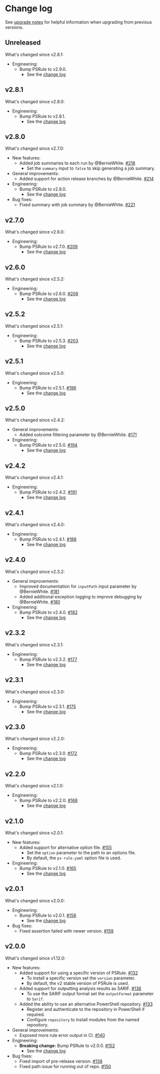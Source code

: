 # Change log

See [upgrade notes][upgrade-notes] for helpful information when upgrading from previous versions.

[upgrade-notes]: upgrade-notes.md

## Unreleased

What's changed since v2.8.1:

- Engineering:
  - Bump PSRule to v2.9.0.
    - See the [change log](https://microsoft.github.io/PSRule/v2/CHANGELOG-v2/#v290)

## v2.8.1

What's changed since v2.8.0:

- Engineering:
  - Bump PSRule to v2.8.1.
    - See the [change log](https://microsoft.github.io/PSRule/v2/CHANGELOG-v2/#v281)

## v2.8.0

What's changed since v2.7.0:

- New features:
  - Added job summaries to each run by @BernieWhite.
    [#218](https://github.com/microsoft/ps-rule/issues/218)
    - Set the `summary` input to `false` to skip generating a job summary.
- General improvements:
  - Added support for action release branches by @BernieWhite.
    [#214](https://github.com/microsoft/ps-rule/issues/214)
- Engineering:
  - Bump PSRule to v2.8.0.
    - See the [change log](https://microsoft.github.io/PSRule/v2/CHANGELOG-v2/#v280)
- Bug fixes:
  - Fixed summary with job summary by @BernieWhite.
    [#221](https://github.com/microsoft/ps-rule/issues/221)

## v2.7.0

What's changed since v2.6.0:

- Engineering:
  - Bump PSRule to v2.7.0.
    [#209](https://github.com/microsoft/ps-rule/pull/209)
    - See the [change log](https://microsoft.github.io/PSRule/v2/CHANGELOG-v2/#v270)

## v2.6.0

What's changed since v2.5.2:

- Engineering:
  - Bump PSRule to v2.6.0.
    [#206](https://github.com/microsoft/ps-rule/pull/206)
    - See the [change log](https://microsoft.github.io/PSRule/v2/CHANGELOG-v2/#v260)

## v2.5.2

What's changed since v2.5.1:

- Engineering:
  - Bump PSRule to v2.5.3.
    [#203](https://github.com/microsoft/ps-rule/pull/203)
    - See the [change log](https://microsoft.github.io/PSRule/v2/CHANGELOG-v2/#v253)

## v2.5.1

What's changed since v2.5.0:

- Engineering:
  - Bump PSRule to v2.5.1.
    [#196](https://github.com/microsoft/ps-rule/pull/196)
    - See the [change log](https://microsoft.github.io/PSRule/v2/CHANGELOG-v2/#v251)

## v2.5.0

What's changed since v2.4.2:

- General improvements:
  - Added outcome filtering parameter by @BernieWhite.
    [#171](https://github.com/microsoft/ps-rule/issues/171)
- Engineering:
  - Bump PSRule to v2.5.0.
    [#194](https://github.com/microsoft/ps-rule/pull/194)
    - See the [change log](https://microsoft.github.io/PSRule/v2/CHANGELOG-v2/#v250)

## v2.4.2

What's changed since v2.4.1:

- Engineering:
  - Bump PSRule to v2.4.2.
    [#191](https://github.com/microsoft/ps-rule/pull/191)
    - See the [change log](https://microsoft.github.io/PSRule/v2/CHANGELOG-v2/#v242)

## v2.4.1

What's changed since v2.4.0:

- Engineering:
  - Bump PSRule to v2.4.1.
    [#188](https://github.com/microsoft/ps-rule/pull/188)
    - See the [change log](https://microsoft.github.io/PSRule/v2/CHANGELOG-v2/#v241)

## v2.4.0

What's changed since v2.3.2:

- General improvements:
  - Improved documentation for `inputPath` input parameter by @BernieWhite.
    [#181](https://github.com/microsoft/ps-rule/issues/181)
  - Added additional exception logging to improve debugging by @BernieWhite.
    [#180](https://github.com/microsoft/ps-rule/issues/180)
- Engineering:
  - Bump PSRule to v2.4.0.
    [#182](https://github.com/microsoft/ps-rule/pull/182)
    - See the [change log](https://microsoft.github.io/PSRule/v2/CHANGELOG-v2/#v240)

## v2.3.2

What's changed since v2.3.1:

- Engineering:
  - Bump PSRule to v2.3.2.
    [#177](https://github.com/microsoft/ps-rule/pull/177)
    - See the [change log](https://microsoft.github.io/PSRule/v2/CHANGELOG-v2/#v232)

## v2.3.1

What's changed since v2.3.0:

- Engineering:
  - Bump PSRule to v2.3.1.
    [#175](https://github.com/microsoft/ps-rule/pull/175)
    - See the [change log](https://microsoft.github.io/PSRule/v2/CHANGELOG-v2/#v231)

## v2.3.0

What's changed since v2.2.0:

- Engineering:
  - Bump PSRule to v2.3.0.
    [#172](https://github.com/microsoft/ps-rule/pull/172)
    - See the [change log](https://microsoft.github.io/PSRule/v2/CHANGELOG-v2/#v230)

## v2.2.0

What's changed since v2.1.0:

- Engineering:
  - Bump PSRule to v2.2.0.
    [#168](https://github.com/microsoft/ps-rule/pull/168)
    - See the [change log](https://microsoft.github.io/PSRule/v2/CHANGELOG-v2/#v220)

## v2.1.0

What's changed since v2.0.1:

- New features:
  - Added support for alternative option file.
    [#155](https://github.com/microsoft/ps-rule/issues/155)
    - Set the `option` parameter to the path to an options file.
    - By default, the `ps-rule.yaml` option file is used.
- Engineering:
  - Bump PSRule to v2.1.0.
    [#165](https://github.com/microsoft/ps-rule/pull/165)
    - See the [change log](https://microsoft.github.io/PSRule/v2/CHANGELOG-v2/#v210)

## v2.0.1

What's changed since v2.0.0:

- Engineering:
  - Bump PSRule to v2.0.1.
    [#158](https://github.com/microsoft/ps-rule/pull/158)
    - See the [change log](https://microsoft.github.io/PSRule/v2/CHANGELOG-v2/#v201)
- Bug fixes:
  - Fixed assertion failed with newer version.
    [#159](https://github.com/microsoft/ps-rule/issues/159)

## v2.0.0

What's changed since v1.12.0:

- New features:
  - Added support for using a specific version of PSRule.
    [#132](https://github.com/microsoft/ps-rule/issues/132)
    - To install a specific version set the `version` parameter.
    - By default, the v2 stable version of PSRule is used.
  - Added support for outputting analysis results as SARIF.
    [#136](https://github.com/microsoft/ps-rule/issues/136)
    - To use the SARIF output format set the `outputFormat` parameter to `Sarif`.
  - Added the ability to use an alternative PowerShell repository.
    [#133](https://github.com/microsoft/ps-rule/issues/133)
    - Register and authenticate to the repository in PowerShell if required.
    - Configure `repository` to install modules from the named repository.
- General improvements:
  - Exposed more rule error output in CI.
    [#140](https://github.com/microsoft/ps-rule/issues/140)
- Engineering:
  - **Breaking change:** Bump PSRule to v2.0.0.
    [#152](https://github.com/microsoft/ps-rule/pull/152)
    - See the [change log](https://microsoft.github.io/PSRule/v2/CHANGELOG-v2/#v200)
- Bug fixes:
  - Fixed import of pre-release version.
    [#138](https://github.com/microsoft/ps-rule/issues/138)
  - Fixed path issue for running out of repo.
    [#150](https://github.com/microsoft/ps-rule/issues/150)
